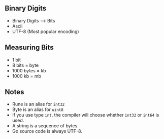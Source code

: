 ## Binary Digits

- Binary Digits --> Bits
- Ascii
- UTF-8 (Most popular encoding)

## Measuring Bits

- 1 bit
- 8 bits = byte
- 1000 bytes = kb
- 1000 kb = mb

## Notes

- Rune is an alias for `int32`
- Byte is an alias for `uint8`
- If you use type `int`, the compiler will choose whether `int32` or `int64` is used.
- A string is a sequence of bytes.
- Go source code is always UTF-8.
